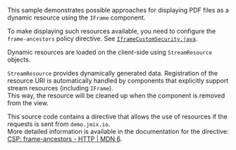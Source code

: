 This sample demonstrates possible approaches for displaying PDF files as a dynamic resource using the `IFrame`
component.

To make displaying such resources available, you need to configure the `frame-ancestors` policy directive. See [
`IframeCustomSecurity.java`]({currentPath}?tab=IframeCustomSecurity.java).

Dynamic resources are loaded on the client-side using `StreamResource` objects.

`StreamResource` provides dynamically generated data. Registration of the resource URI is automatically handled by
components that explicitly support stream resources (including `IFrame`).\
This way, the resource will be cleaned up when the component is removed from the view.

This source code contains a directive that allows the use of resources if the requests is sent from `demo.jmix.io`.\
More detailed information is available in the documentation for the
directive: [CSP: frame-ancestors - HTTP | MDN 6](https://developer.mozilla.org/en-US/docs/Web/HTTP/Headers/Content-Security-Policy/frame-ancestors).
